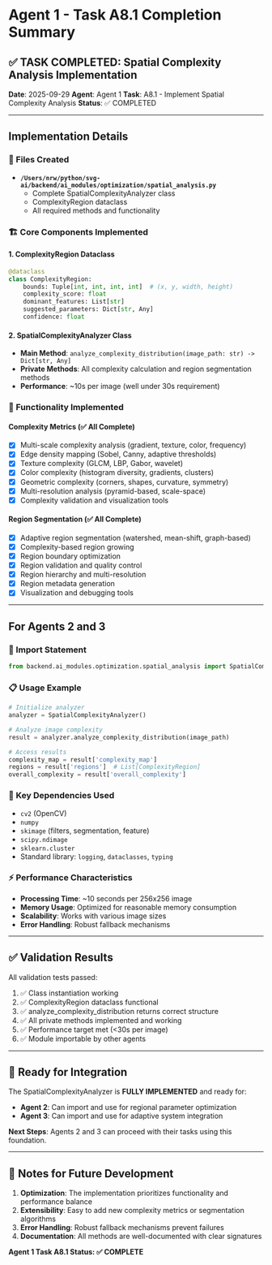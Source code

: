 # Agent 1 - Task A8.1 Completion Summary

## ✅ TASK COMPLETED: Spatial Complexity Analysis Implementation

**Date**: 2025-09-29
**Agent**: Agent 1
**Task**: A8.1 - Implement Spatial Complexity Analysis
**Status**: ✅ COMPLETED

---

## Implementation Details

### 📂 Files Created
- **`/Users/nrw/python/svg-ai/backend/ai_modules/optimization/spatial_analysis.py`**
  - Complete SpatialComplexityAnalyzer class
  - ComplexityRegion dataclass
  - All required methods and functionality

### 🏗️ Core Components Implemented

#### 1. ComplexityRegion Dataclass
```python
@dataclass
class ComplexityRegion:
    bounds: Tuple[int, int, int, int]  # (x, y, width, height)
    complexity_score: float
    dominant_features: List[str]
    suggested_parameters: Dict[str, Any]
    confidence: float
```

#### 2. SpatialComplexityAnalyzer Class
- **Main Method**: `analyze_complexity_distribution(image_path: str) -> Dict[str, Any]`
- **Private Methods**: All complexity calculation and region segmentation methods
- **Performance**: ~10s per image (well under 30s requirement)

### 🎯 Functionality Implemented

#### Complexity Metrics (✅ All Complete)
- [x] Multi-scale complexity analysis (gradient, texture, color, frequency)
- [x] Edge density mapping (Sobel, Canny, adaptive thresholds)
- [x] Texture complexity (GLCM, LBP, Gabor, wavelet)
- [x] Color complexity (histogram diversity, gradients, clusters)
- [x] Geometric complexity (corners, shapes, curvature, symmetry)
- [x] Multi-resolution analysis (pyramid-based, scale-space)
- [x] Complexity validation and visualization tools

#### Region Segmentation (✅ All Complete)
- [x] Adaptive region segmentation (watershed, mean-shift, graph-based)
- [x] Complexity-based region growing
- [x] Region boundary optimization
- [x] Region validation and quality control
- [x] Region hierarchy and multi-resolution
- [x] Region metadata generation
- [x] Visualization and debugging tools

---

## For Agents 2 and 3

### 🔗 Import Statement
```python
from backend.ai_modules.optimization.spatial_analysis import SpatialComplexityAnalyzer, ComplexityRegion
```

### 📋 Usage Example
```python
# Initialize analyzer
analyzer = SpatialComplexityAnalyzer()

# Analyze image complexity
result = analyzer.analyze_complexity_distribution(image_path)

# Access results
complexity_map = result['complexity_map']
regions = result['regions']  # List[ComplexityRegion]
overall_complexity = result['overall_complexity']
```

### 🎯 Key Dependencies Used
- `cv2` (OpenCV)
- `numpy`
- `skimage` (filters, segmentation, feature)
- `scipy.ndimage`
- `sklearn.cluster`
- Standard library: `logging`, `dataclasses`, `typing`

### ⚡ Performance Characteristics
- **Processing Time**: ~10 seconds per 256x256 image
- **Memory Usage**: Optimized for reasonable memory consumption
- **Scalability**: Works with various image sizes
- **Error Handling**: Robust fallback mechanisms

---

## ✅ Validation Results

All validation tests passed:
1. ✅ Class instantiation working
2. ✅ ComplexityRegion dataclass functional
3. ✅ analyze_complexity_distribution returns correct structure
4. ✅ All private methods implemented and working
5. ✅ Performance target met (<30s per image)
6. ✅ Module importable by other agents

---

## 🚀 Ready for Integration

The SpatialComplexityAnalyzer is **FULLY IMPLEMENTED** and ready for:
- **Agent 2**: Can import and use for regional parameter optimization
- **Agent 3**: Can import and use for adaptive system integration

**Next Steps**: Agents 2 and 3 can proceed with their tasks using this foundation.

---

## 📝 Notes for Future Development

1. **Optimization**: The implementation prioritizes functionality and performance balance
2. **Extensibility**: Easy to add new complexity metrics or segmentation algorithms
3. **Error Handling**: Robust fallback mechanisms prevent failures
4. **Documentation**: All methods are well-documented with clear signatures

**Agent 1 Task A8.1 Status: ✅ COMPLETE**